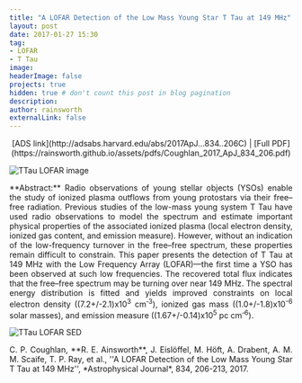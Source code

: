 ```yaml
---
title: "A LOFAR Detection of the Low Mass Young Star T Tau at 149 MHz"
layout: post
date: 2017-01-27 15:30
tag: 
- LOFAR
- T Tau
image: 
headerImage: false
projects: true
hidden: true # don't count this post in blog pagination
description: 
author: rainsworth
externalLink: false
---
```


<p align="center">[ADS link](http://adsabs.harvard.edu/abs/2017ApJ...834..206C) | [Full PDF](https://rainsworth.github.io/assets/pdfs/Coughlan_2017_ApJ_834_206.pdf)</p>

![TTau LOFAR image](https://rainsworth.github.io/assets/images/projects/TTAU_LOFAR_image.png)


<p align="justify">**Abstract:** Radio observations of young stellar objects (YSOs) enable the study of ionized plasma outflows from young protostars via their free–free radiation. Previous studies of the low-mass young system T Tau have used radio observations to model the spectrum and estimate important physical properties of the associated ionized plasma (local electron density, ionized gas content, and emission measure). However, without an indication of the low-frequency turnover in the free–free spectrum, these properties remain difficult to constrain. This paper presents the detection of T Tau at 149 MHz with the Low Frequency Array (LOFAR)—the first time a YSO has been observed at such low frequencies. The recovered total flux indicates that the free–free spectrum may be turning over near 149 MHz. The spectral energy distribution is fitted and yields improved constraints on local electron density ((7.2+/-2.1)x10<sup>3</sup> cm<sup>‑3</sup>), ionized gas mass ((1.0+/-1.8)x10<sup>-6</sup> solar masses), and emission measure ((1.67+/-0.14)x10<sup>5</sup> pc cm<sup>‑6</sup>).</p>

![TTau LOFAR SED](https://rainsworth.github.io/assets/images/projects/TTAU_LOFAR_SED.png)

<p align="justify">C. P. Coughlan, **R. E. Ainsworth**, J. Eislöffel, M. Höft, A. Drabent, A. M. M. Scaife, T. P. Ray, et al., ''A LOFAR Detection of the Low Mass Young Star T Tau at 149 MHz'', *Astrophysical Journal*, 834, 206-213, 2017.</p>
